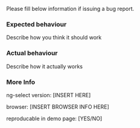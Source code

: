 Please fill below information if issuing a bug report. 
### Expected behaviour
Describe how you think it should work

### Actual behaviour
Describe how it actually works

### More Info
ng-select version: [INSERT HERE]

browser: [INSERT BROWSER INFO HERE]

reproducable in demo page: [YES/NO]
